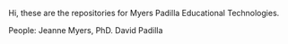 Hi, these are the repositories for Myers Padilla Educational Technologies.

People:
Jeanne Myers, PhD.
David Padilla

<!---
MPEducationalTech/MPEducationalTech is a ✨ special ✨ repository because its `README.md` (this file) appears on your GitHub profile.
You can click the Preview link to take a look at your changes.
--->
